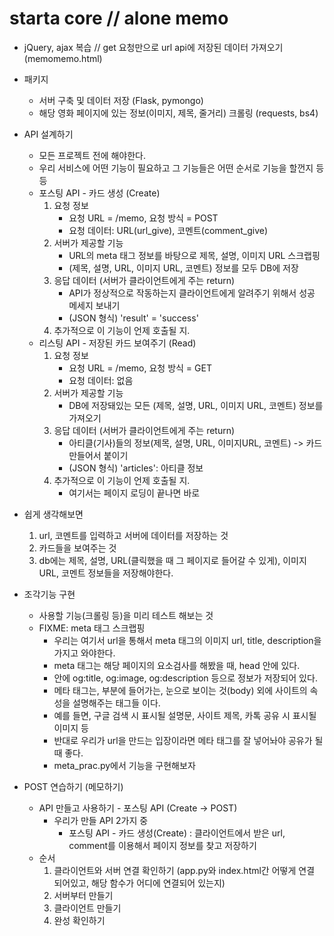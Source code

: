 # starta core // alone memo

- jQuery, ajax 복습 // get 요청만으로 url api에 저장된 데이터 가져오기 (memomemo.html)

- 패키지

  - 서버 구축 및 데이터 저장 (Flask, pymongo)
  - 해당 영화 페이지에 있는 정보(이미지, 제목, 줄거리) 크롤링 (requests, bs4)

- API 설계하기

  - 모든 프로젝트 전에 해야한다.
  - 우리 서비스에 어떤 기능이 필요하고 그 기능들은 어떤 순서로 기능을 할껀지 등등
  - 포스팅 API - 카드 생성 (Create)
    1. 요청 정보
       - 요청 URL = /memo, 요청 방식 = POST
       - 요청 데이터: URL(url_give), 코멘트(comment_give)
    2. 서버가 제공할 기능
       - URL의 meta 태그 정보를 바탕으로 제목, 설명, 이미지 URL 스크랩핑
       - (제목, 설명, URL, 이미지 URL, 코멘트) 정보를 모두 DB에 저장
    3. 응답 데이터 (서버가 클라이언트에게 주는 return)
       - API가 정상적으로 작동하는지 클라이언트에게 알려주기 위해서 성공 메세지 보내기
       - (JSON 형식) 'result' = 'success'
    4. 추가적으로 이 기능이 언제 호출될 지.
  - 리스팅 API - 저장된 카드 보여주기 (Read)
    1. 요청 정보
       - 요청 URL = /memo, 요청 방식 = GET
       - 요청 데이터: 없음
    2. 서버가 제공할 기능
       - DB에 저장돼있는 모든 (제목, 설명, URL, 이미지 URL, 코멘트) 정보를 가져오기
    3. 응답 데이터 (서버가 클라이언트에게 주는 return)
       - 아티클(기사)들의 정보(제목, 설명, URL, 이미지URL, 코멘트) -> 카드 만들어서 붙이기
       - (JSON 형식) 'articles': 아티클 정보
    4. 추가적으로 이 기능이 언제 호출될 지.
       - 여기서는 페이지 로딩이 끝나면 바로

- 쉽게 생각해보면

  1. url, 코멘트를 입력하고 서버에 데이터를 저장하는 것
  2. 카드들을 보여주는 것
  3. db에는 제목, 설명, URL(클릭했을 때 그 페이지로 들어갈 수 있게), 이미지URL, 코멘트 정보들을 저장해야한다.

- 조각기능 구현

  - 사용할 기능(크롤링 등)을 미리 테스트 해보는 것
  - FIXME: meta 태그 스크랩핑
    - 우리는 여기서 url을 통해서 meta 태그의 이미지 url, title, description을 가지고 와야한다.
    - meta 태그는 해당 페이지의 요소검사를 해봤을 때, head 안에 있다.
    - 안에 og:title, og:image, og:description 등으로 정보가 저장되어 있다.
    - 메타 태그는, <head></head> 부분에 들어가는, 눈으로 보이는 것(body) 외에 사이트의 속성을 설명해주는 태그들 이다.
    - 예를 들면, 구글 검색 시 표시될 설명문, 사이트 제목, 카톡 공유 시 표시될 이미지 등
    - 반대로 우리가 url을 만드는 입장이라면 메타 태그를 잘 넣어놔야 공유가 될때 좋다.
    - meta_prac.py에서 기능을 구현해보자

- POST 연습하기 (메모하기)
  - API 만들고 사용하기 - 포스팅 API (Create -> POST)
    - 우리가 만들 API 2가지 중
      - 포스팅 API - 카드 생성(Create) : 클라이언트에서 받은 url, comment를 이용해서 페이지 정보를 찾고 저장하기
  - 순서
    1. 클라이언트와 서버 연결 확인하기 (app.py와 index.html간 어떻게 연결 되어있고, 해당 함수가 어디에 연결되어 있는지)
    2. 서버부터 만들기
    3. 클라이언트 만들기
    4. 완성 확인하기
